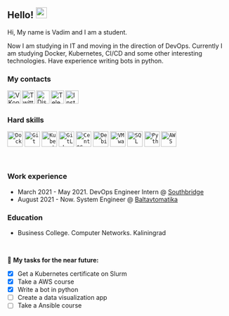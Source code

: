 ## Hello!  <img src="https://media.giphy.com/media/hvRJCLFzcasrR4ia7z/giphy.gif" width="25px">
  
Hi, My name is Vadim and I am a student. 

Now I am studying in IT and moving in the direction of DevOps. Currently I am studying Docker, Kubernetes, CI/CD and some other interesting technologies. Have experience writing bots in python.

### My contacts
  
<a href="https://vk.com/crazzy144">
  <img align="left" alt="VKontakte" title="VKontakte" width="30px" src="https://upload.wikimedia.org/wikipedia/commons/thumb/2/21/VK.com-logo.svg/1920px-VK.com-logo.svg.png" />
</a>
<a href="https://twitter.com/CraZZy_144">
  <img align="left" alt="Twitter" title="Twitter" width="30px" src="https://i.imgur.com/gjxesPV.png" />
</a>
<a href="https://discord.gg/ArBGPjFf9k">
  <img align="left" alt="Discord" title="Discord" width="30px" src="https://brandslogos.com/wp-content/uploads/images/discord-logo-vector.svg" />
</a>
<a href="https://t.me/CraZZy_144">
  <img align="left" alt="Telegram" title="Telegram" width="30px" src="https://upload.wikimedia.org/wikipedia/commons/thumb/8/83/Telegram_2019_Logo.svg/1920px-Telegram_2019_Logo.svg.png" />
</a>
<a href="https://www.instagram.com/crazzy_144">
  <img align="left" alt="Instagram" title="Instagram" width="30px" src="https://upload.wikimedia.org/wikipedia/commons/thumb/a/a5/Instagram_icon.png/640px-Instagram_icon.png" />
</a>
<br />

<br />

### Hard skills

<code><img height="35" alt="Docker" title="Docker" src="https://www.docker.com/sites/default/files/d8/2019-07/vertical-logo-monochromatic.png"></code>
<code><img height="35" alt="Git" title="Git" src="https://git-scm.com/images/logos/downloads/Git-Icon-1788C.png"></code>
<code><img height="35" alt="Kubernetes" title="Kubernetes" src="https://cc.sj-cdn.net/instructor/3b7phrfskg78q-sysdig/courses/1l0o4pww6i815/promo-image.1580659076.png"></code>
<code><img height="35" alt="GitLab" title="GitLab" src="https://nuts-agency.ru/upload/iblock/bac/bacce1db8d3d0810626b33e9ed0f1545.png"></code>
<code><img height="35" alt="CentOS" title="CentOS" src="https://upload.wikimedia.org/wikipedia/commons/thumb/6/63/CentOS_color_logo.svg/640px-CentOS_color_logo.svg.png"></code>
<code><img height="35" alt="Debian" title="Debian" src="https://upload.wikimedia.org/wikipedia/commons/thumb/6/66/Openlogo-debianV2.svg/640px-Openlogo-debianV2.svg.png"></code>
<code><img height="35" alt="VMware" title="VMware" src="https://upload.wikimedia.org/wikipedia/commons/thumb/7/7d/VMware_Workstation_Icon.png/640px-VMware_Workstation_Icon.png"></code>
<code><img height="35" alt="SQL" title="SQL" src="https://i.ytimg.com/vi/ZTTNzxsO1SQ/maxresdefault.jpg"></code>
<code><img height="35" alt="Python" title="Python" src="https://web-creator.ru/uploads/Page/19/python.svg"></code>
<code><img height="35" alt="AWS" title="AWS" src="https://www.marketingmilk.com/wp-content/uploads/2019/07/mm-blog-image-1.png"></code>

<br />

### Work experience

* March 2021 - May 2021.  DevOps Engineer Intern @ [Southbridge](https://southbridge.io)
* August 2021 - Now.  System Engineer @ [Baltavtomatika](https://baltgps.ru)


### Education

* Business College. Computer Networks. Kaliningrad

<br />

🚧 **My tasks for the near future:**
<!-- TODO-IST:START -->
* [x] Get a Kubernetes certificate on Slurm
* [x] Take a AWS course
* [x] Write a bot in python
* [ ] Create a data visualization app
* [ ] Take a Ansible course
<!-- TODO-IST:END -->
